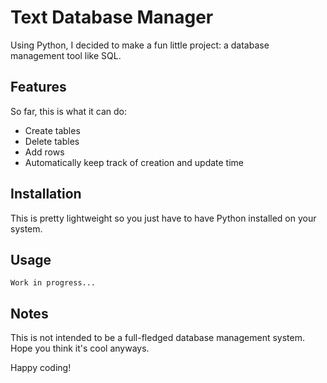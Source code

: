 # Text Database Manager 

Using Python, I decided to make a fun little project: a database management tool like SQL.

## Features

So far, this is what it can do:
- Create tables
- Delete tables
- Add rows
- Automatically keep track of creation and update time

## Installation

This is pretty lightweight so you just have to have Python installed on your system.

## Usage

```Work in progress...```


## Notes
This is not intended to be a full-fledged database management system. Hope you think it's cool anyways.

Happy coding!
